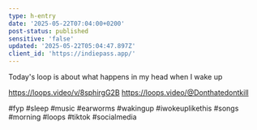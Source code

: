 ```yaml
---
type: h-entry
date: '2025-05-22T07:04:00+0200'
post-status: published
sensitive: 'false'
updated: '2025-05-22T05:04:47.897Z'
client_id: 'https://indiepass.app/'
---
```

Today's loop is about what happens in my head when I wake up

https://loops.video/v/8sphirgG2B
https://loops.video/@Donthatedontkill

#fyp #sleep #music #earworms #wakingup #iwokeuplikethis #songs #morning #loops #tiktok #socialmedia
